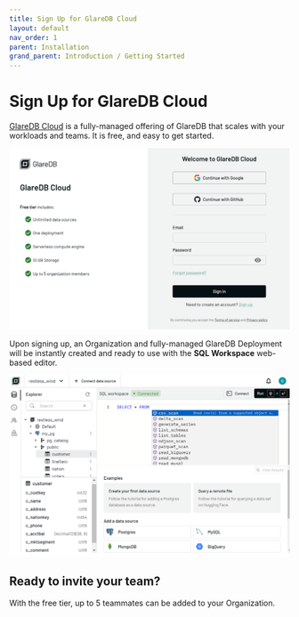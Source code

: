 ```yaml
---
title: Sign Up for GlareDB Cloud
layout: default
nav_order: 1
parent: Installation
grand_parent: Introduction / Getting Started
---
```


# Sign Up for GlareDB Cloud

[GlareDB Cloud] is a fully-managed offering of GlareDB that scales with your
workloads and teams. It is free, and easy to get started.

![Sign-in]

<!-- TODO: link to pages once they're written -->
Upon signing up, an Organization and fully-managed GlareDB Deployment will be
instantly created and ready to use with the **SQL Workspace** web-based editor.

![Editor]

## Ready to invite your team?

With the free tier, up to 5 teammates can be added to your Organization.
<!--
    Refer to [todo] for more information on managing your organization and
    users.
-->

[GlareDB Cloud]: https://console.glaredb.com
[Sign-in]: /assets/images/introduction/installation/signin.png
[Editor]: /assets/images/introduction/installation/sql_workspace.png
